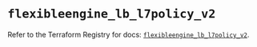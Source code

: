 # `flexibleengine_lb_l7policy_v2`

Refer to the Terraform Registry for docs: [`flexibleengine_lb_l7policy_v2`](https://registry.terraform.io/providers/flexibleenginecloud/flexibleengine/1.46.0/docs/resources/lb_l7policy_v2).
